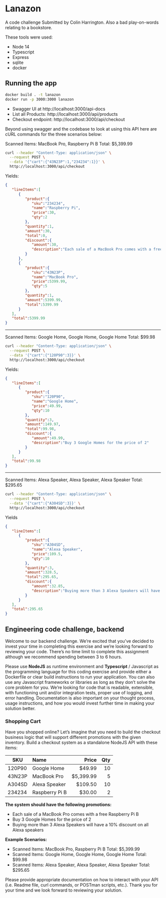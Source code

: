 # Lanazon
A code challenge Submitted by Colin Harrington. Also a bad play-on-words relating to a bookstore.   

These tools were used:
* Node 14
* Typescript
* Express 
* sqlite
* docker

## Running the app
```sh
docker build . -t lanazon
docker run -p 3000:3000 lanazon
```

* Swagger UI at http://localhost:3000/api-docs
* List all Products: http://localhost:3000/api/products
* Checkout endpoint: http://localhost:3000/api/checkout

Beyond using swagger and the codebase to look at using this API here are cURL commands for the three scenarios below:

Scanned Items: MacBook Pro, Raspberry Pi B Total: $5,399.99
```bash
curl --header "Content-Type: application/json" \
  --request POST \
  --data '{"cart":{"43N23P":1,"234234":1}}' \
  http://localhost:3000/api/checkout
```
Yields:
```json
{
   "lineItems":[
      {
         "product":{
            "sku":"234234",
            "name":"Raspberry Pi",
            "price":30,
            "qty":2
         },
         "quantity":1,
         "amount":30,
         "total":0,
         "discount":{
            "amount":30,
            "description":"Each sale of a MacBook Pro comes with a free Raspberry Pi B"
         }
      },
      {
         "product":{
            "sku":"43N23P",
            "name":"MacBook Pro",
            "price":5399.99,
            "qty":5
         },
         "quantity":1,
         "amount":5399.99,
         "total":5399.99
      }
   ],
   "total":5399.99
}
```
---
Scanned Items: Google Home, Google Home, Google Home Total: $99.98

```bash
curl --header "Content-Type: application/json" \
  --request POST \
  --data '{"cart":{"120P90":3}}' \
  http://localhost:3000/api/checkout
```
Yields:
```json
{
   "lineItems":[
      {
         "product":{
            "sku":"120P90",
            "name":"Google Home",
            "price":49.99,
            "qty":10
         },
         "quantity":3,
         "amount":149.97,
         "total":99.98,
         "discount":{
            "amount":49.99,
            "description":"Buy 3 Google Homes for the price of 2"
         }
      }
   ],
   "total":99.98
}
```
---
Scanned Items: Alexa Speaker, Alexa Speaker, Alexa Speaker Total: $295.65
```bash
curl --header "Content-Type: application/json" \
  --request POST \
  --data '{"cart":{"A304SD":3}}' \
  http://localhost:3000/api/checkout
```
Yields
```json
{
   "lineItems":[
      {
         "product":{
            "sku":"A304SD",
            "name":"Alexa Speaker",
            "price":109.5,
            "qty":10
         },
         "quantity":3,
         "amount":328.5,
         "total":295.65,
         "discount":{
            "amount":32.85,
            "description":"Buying more than 3 Alexa Speakers will have a 10% discount on all Alexa speakers"
         }
      }
   ],
   "total":295.65
}
```


## Engineering code challenge, backend
Welcome to our backend challenge. We’re excited that you’ve decided
to invest your time in completing this exercise and we’re looking forward
to reviewing your code. There’s no time limit to complete this
assignment although we recommend spending between 3 to 6 hours.

Please use **NodeJS** as runtime environment and **Typescript** /
Javascript as the programming language for this coding exercise and
provide either a Dockerfile or clear build instructions to run your
application. You can also use any Javascript frameworks or libraries as
long as they don’t solve the core problem for you.
We’re looking for code that is readable, extensible, with functioning unit
and/or integration tests, proper use of logging, and error handling.
Documentation is also important on your thought process, usage
instructions, and how you would invest further time in making your
solution better.

### Shopping Cart
Have you shopped online? Let’s imagine that you need to build the
checkout business logic that will support different promotions with the
given inventory.
Build a checkout system as a standalone NodeJS API with these items:

|SKU   |Name           |Price     |Qty|
|------|:--------------|---------:|---:|
|120P90|Google Home    |$49.99    | 10|
|43N23P|MacBook Pro    |$5,399.99 |  5|
|A304SD|Alexa Speaker  |$109.50   | 10|
|234234|Raspberry Pi B |$30.00    |  2| 

**The system should have the following promotions:**
* Each sale of a MacBook Pro comes with a free Raspberry Pi B
* Buy 3 Google Homes for the price of 2
* Buying more than 3 Alexa Speakers will have a 10% discount on
all Alexa speakers

**Example Scenarios:**
* Scanned Items: MacBook Pro, Raspberry Pi B Total: $5,399.99
* Scanned Items: Google Home, Google Home, Google Home Total:
$99.98
* Scanned Items: Alexa Speaker, Alexa Speaker, Alexa Speaker Total:
$295.65

Please provide appropriate documentation on how to interact with your
API (i.e. Readme file, curl commands, or POSTman scripts, etc.).
Thank you for your time and we look forward to reviewing your solution.
